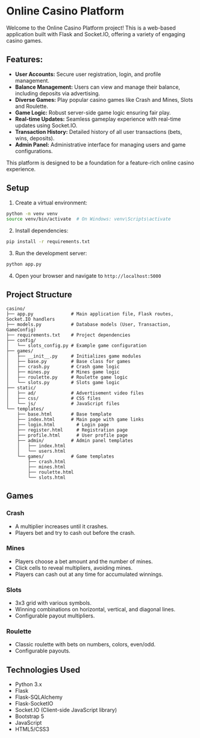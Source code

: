 # Online Casino Platform

Welcome to the Online Casino Platform project! This is a web-based application built with Flask and Socket.IO, offering a variety of engaging casino games.

## Features:

*   **User Accounts:** Secure user registration, login, and profile management.
*   **Balance Management:** Users can view and manage their balance, including deposits via advertising.
*   **Diverse Games:** Play popular casino games like Crash and Mines, Slots and Roulette.
*   **Game Logic:** Robust server-side game logic ensuring fair play.
*   **Real-time Updates:** Seamless gameplay experience with real-time updates using Socket.IO.
*   **Transaction History:** Detailed history of all user transactions (bets, wins, deposits).
*   **Admin Panel:** Administrative interface for managing users and game configurations.

This platform is designed to be a foundation for a feature-rich online casino experience.

## Setup

1. Create a virtual environment:
```bash
python -m venv venv
source venv/bin/activate  # On Windows: venv\Scripts\activate
```

2. Install dependencies:
```bash
pip install -r requirements.txt
```

3. Run the development server:
```bash
python app.py
```

4. Open your browser and navigate to `http://localhost:5000`

## Project Structure

```
casino/
├── app.py              # Main application file, Flask routes, Socket.IO handlers
├── models.py           # Database models (User, Transaction, GameConfig)
├── requirements.txt    # Project dependencies
├── config/
│   └── slots_config.py # Example game configuration
├── games/
│   ├── __init__.py     # Initializes game modules
│   ├── base.py         # Base class for games
│   ├── crash.py        # Crash game logic
│   ├── mines.py        # Mines game logic
│   ├── roulette.py     # Roulette game logic
│   └── slots.py        # Slots game logic
├── static/
│   ├── ad/             # Advertisement video files
│   ├── css/            # CSS files
│   └── js/             # JavaScript files
└── templates/
    ├── base.html       # Base template
    ├── index.html      # Main page with game links
    ├── login.html        # Login page
    ├── register.html     # Registration page
    ├── profile.html      # User profile page
    ├── admin/          # Admin panel templates
    │   ├── index.html
    │   └── users.html
    └── games/          # Game templates
        ├── crash.html
        ├── mines.html
        ├── roulette.html
        └── slots.html
```

## Games

### Crash
- A multiplier increases until it crashes.
- Players bet and try to cash out before the crash.

### Mines
- Players choose a bet amount and the number of mines.
- Click cells to reveal multipliers, avoiding mines.
- Players can cash out at any time for accumulated winnings.

### Slots
- 3x3 grid with various symbols.
- Winning combinations on horizontal, vertical, and diagonal lines.
- Configurable payout multipliers.

### Roulette
- Classic roulette with bets on numbers, colors, even/odd.
- Configurable payouts.

## Technologies Used

- Python 3.x
- Flask
- Flask-SQLAlchemy
- Flask-SocketIO
- Socket.IO (Client-side JavaScript library)
- Bootstrap 5
- JavaScript
- HTML5/CSS3
